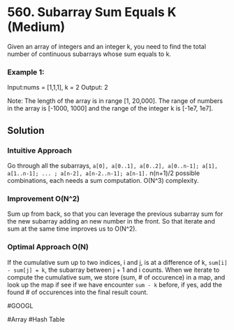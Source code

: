 # 560. Subarray Sum Equals K (Medium)

Given an array of integers and an integer k, you need to find the total number of continuous subarrays whose sum equals to k.

### Example 1:
Input:nums = [1,1,1], k = 2
Output: 2

Note:
The length of the array is in range [1, 20,000].
The range of numbers in the array is [-1000, 1000] and the range of the integer k is [-1e7, 1e7].

## Solution
### Intuitive Approach
Go through all the subarrays, `a[0], a[0..1], a[0..2], a[0..n-1]; a[1], a[1..n-1]; ... ; a[n-2], a[n-2..n-1]; a[n-1].` n(n+1)/2 possible combinations, each needs a sum computation. O(N^3) complexity.

### Improvement O(N^2)
Sum up from back, so that you can leverage the previous subarray sum for the new subarray adding an new number in the front. So that iterate and sum at the same time improves us to O(N^2).

### Optimal Approach O(N)
If the cumulative sum up to two indices, i and j, is at a difference of k, `sum[i] - sum[j] = k`, the subarray between j + 1 and i counts. 
When we iterate to compute the cumulative sum, we store (sum, # of occurence) in a map, and look up the map if see if we have encounter `sum - k` before, if yes, add the found # of occurences into the final result count.

#GOOGL

#Array #Hash Table
